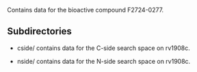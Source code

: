 Contains data for the bioactive compound F2724-0277.

## Subdirectories

- cside/ contains data for the C-side search space on rv1908c.

- nside/ contains data for the N-side search space on rv1908c.

